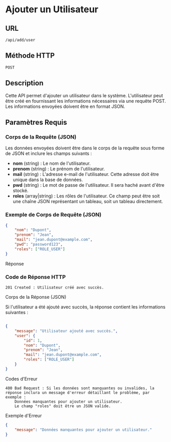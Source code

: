 # Ajouter un Utilisateur

## URL

`/api/add/user`

## Méthode HTTP

`POST`

## Description

Cette API permet d'ajouter un utilisateur dans le système. L'utilisateur peut être créé en fournissant les informations nécessaires via une requête POST. Les informations envoyées doivent être en format JSON.

## Paramètres Requis

### Corps de la Requête (JSON)

Les données envoyées doivent être dans le corps de la requête sous forme de JSON et inclure les champs suivants :

- **nom** (string) : Le nom de l'utilisateur.
- **prenom** (string) : Le prénom de l'utilisateur.
- **mail** (string) : L'adresse e-mail de l'utilisateur. Cette adresse doit être unique dans la base de données.
- **pwd** (string) : Le mot de passe de l'utilisateur. Il sera haché avant d'être stocké.
- **roles** (array|string) : Les rôles de l'utilisateur. Ce champ peut être soit une chaîne JSON représentant un tableau, soit un tableau directement.

### Exemple de Corps de Requête (JSON)

```json
{
    "nom": "Dupont",
    "prenom": "Jean",
    "mail": "jean.dupont@example.com",
    "pwd": "password123",
    "roles": ["ROLE_USER"]
}
```
Réponse

### Code de Réponse HTTP

    201 Created : Utilisateur créé avec succès.

Corps de la Réponse (JSON)

Si l'utilisateur a été ajouté avec succès, la réponse contient les informations suivantes :
```json

{
    "message": "Utilisateur ajouté avec succès.",
    "user": {
        "id": 1,
        "nom": "Dupont",
        "prenom": "Jean",
        "mail": "jean.dupont@example.com",
        "roles": ["ROLE_USER"]
    }
}
```
Codes d'Erreur

    400 Bad Request : Si les données sont manquantes ou invalides, la réponse inclura un message d'erreur détaillant le problème, par exemple :
        Données manquantes pour ajouter un utilisateur.
        Le champ "roles" doit être un JSON valide.

Exemple d'Erreur
```json
{
    "message": "Données manquantes pour ajouter un utilisateur."
}
```